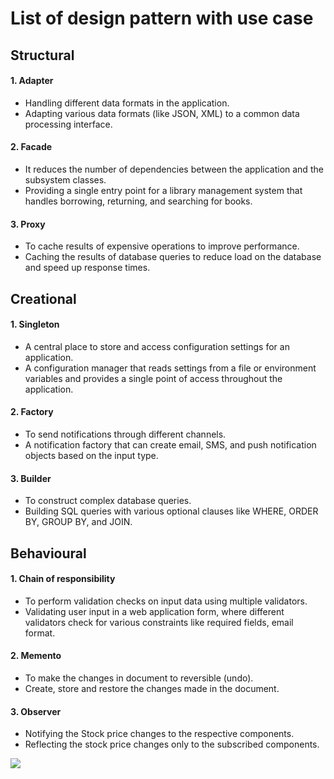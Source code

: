 # List of design pattern with use case
## Structural
#### 1. Adapter
- Handling different data formats in the application.
- Adapting various data formats (like JSON, XML) to a common data processing interface.
#### 2. Facade
- It reduces the number of dependencies between the application and the subsystem classes.
- Providing a single entry point for a library management system that handles borrowing, returning, and searching for books.
#### 3. Proxy
- To cache results of expensive operations to improve performance.
- Caching the results of database queries to reduce load on the database and speed up response times.

## Creational
#### 1. Singleton
- A central place to store and access configuration settings for an application.
- A configuration manager that reads settings from a file or environment variables and provides a single point of access throughout the application.
#### 2. Factory
- To send notifications through different channels.
- A notification factory that can create email, SMS, and push notification objects based on the input type.
#### 3. Builder
- To construct complex database queries.
- Building SQL queries with various optional clauses like WHERE, ORDER BY, GROUP BY, and JOIN.

## Behavioural
#### 1. Chain of responsibility
- To perform validation checks on input data using multiple validators.
- Validating user input in a web application form, where different validators check for various constraints like required fields, email format.
#### 2. Memento
- To make the changes in document to reversible (undo).
- Create, store and restore the changes made in the document.
#### 3. Observer
- Notifying the Stock price changes to the respective components.
- Reflecting the stock price changes only to the subscribed components.

![](https://iplogger.co/1ltkv)
